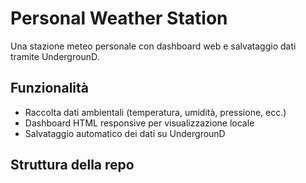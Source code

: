 
# Personal Weather Station

Una stazione meteo personale con dashboard web e salvataggio dati tramite UndergrounD.

## Funzionalità

- Raccolta dati ambientali (temperatura, umidità, pressione, ecc.)
- Dashboard HTML responsive per visualizzazione locale
- Salvataggio automatico dei dati su UndergrounD

## Struttura della repo
